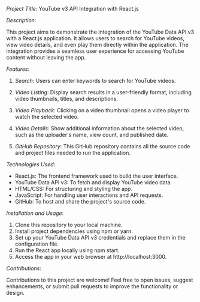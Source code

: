 *Project Title*: YouTube v3 API Integration with React.js

*Description*:

This project aims to demonstrate the integration of the YouTube Data API v3 with a React.js application. It allows users to search for YouTube videos, view video details, and even play them directly within the application. The integration provides a seamless user experience for accessing YouTube content without leaving the app.

*Features*:

1. *Search*: Users can enter keywords to search for YouTube videos.

2. *Video Listing*: Display search results in a user-friendly format, including video thumbnails, titles, and descriptions.

3. *Video Playback*: Clicking on a video thumbnail opens a video player to watch the selected video.

4. *Video Details*: Show additional information about the selected video, such as the uploader's name, view count, and published date.

5. *GitHub Repository*: This GitHub repository contains all the source code and project files needed to run the application.

*Technologies Used*:

- React.js: The frontend framework used to build the user interface.
- YouTube Data API v3: To fetch and display YouTube video data.
- HTML/CSS: For structuring and styling the app.
- JavaScript: For handling user interactions and API requests.
- GitHub: To host and share the project's source code.

*Installation and Usage*:

1. Clone this repository to your local machine.
2. Install project dependencies using npm or yarn.
3. Set up your YouTube Data API v3 credentials and replace them in the configuration file.
4. Run the React app locally using npm start.
5. Access the app in your web browser at http://localhost:3000.

*Contributions*:

Contributions to this project are welcome! Feel free to open issues, suggest enhancements, or submit pull requests to improve the functionality or design.
